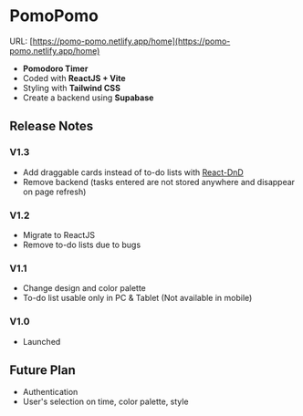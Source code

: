 # PomoPomo
URL: [https://pomo-pomo.netlify.app/home](https://pomo-pomo.netlify.app/home)
- **Pomodoro Timer**
- Coded with **ReactJS + Vite**
- Styling with **Tailwind CSS**
- Create a backend using **Supabase**


## Release Notes

### V1.3
- Add draggable cards instead of to-do lists with [React-DnD](https://react-dnd.github.io/react-dnd/about)
- Remove backend (tasks entered are not stored anywhere and disappear on page refresh)

### V1.2
- Migrate to ReactJS
- Remove to-do lists due to bugs

### V1.1
- Change design and color palette
- To-do list usable only in PC & Tablet (Not available in mobile)
### V1.0
- Launched

## Future Plan
- Authentication
- User's selection on time, color palette, style
